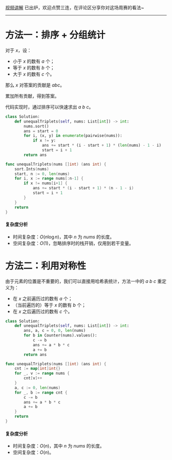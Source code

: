 [视频讲解](https://www.bilibili.com/video/BV1A3411f7H3/) 已出炉，欢迎点赞三连，在评论区分享你对这场周赛的看法~

---

# 方法一：排序 + 分组统计

对于 $x$，设：

- 小于 $x$ 的数有 $a$ 个；
- 等于 $x$ 的数有 $b$ 个；
- 大于 $x$ 的数有 $c$ 个。

那么 $x$ 对答案的贡献是 $abc$。

累加所有贡献，得到答案。

代码实现时，通过排序可以快速求出 $a\ b\ c$。

```py [sol1-Python3]
class Solution:
    def unequalTriplets(self, nums: List[int]) -> int:
        nums.sort()
        ans = start = 0
        for i, (x, y) in enumerate(pairwise(nums)):
            if x != y:
                ans += start * (i - start + 1) * (len(nums) - 1 - i)
                start = i + 1
        return ans
```

```go [sol1-Go]
func unequalTriplets(nums []int) (ans int) {
	sort.Ints(nums)
	start, n := 0, len(nums)
	for i, x := range nums[:n-1] {
		if x != nums[i+1] {
			ans += start * (i - start + 1) * (n - 1 - i)
			start = i + 1
		}
	}
	return
}
```

#### 复杂度分析

- 时间复杂度：$O(n\log n)$，其中 $n$ 为 $\textit{nums}$ 的长度。
- 空间复杂度：$O(1)$，忽略排序时的栈开销，仅用到若干变量。

# 方法二：利用对称性

由于元素的位置是不重要的，我们可以直接用哈希表统计，方法一中的 $a\ b\ c$ 重定义为：

- 在 $x$ 之前遍历过的数有 $a$ 个；
- （当前遍历的）等于 $x$ 的数有 $b$ 个；
- 在 $x$ 之后遍历过的数有 $c$ 个。

```py [sol2-Python3]
class Solution:
    def unequalTriplets(self, nums: List[int]) -> int:
        ans, a, c = 0, 0, len(nums)
        for b in Counter(nums).values():
            c -= b
            ans += a * b * c
            a += b
        return ans
```

```go [sol2-Go]
func unequalTriplets(nums []int) (ans int) {
	cnt := map[int]int{}
	for _, v := range nums {
		cnt[v]++
	}
	a, c := 0, len(nums)
	for _, b := range cnt {
		c -= b
		ans += a * b * c
		a += b
	}
	return
}
```

#### 复杂度分析

- 时间复杂度：$O(n)$，其中 $n$ 为 $\textit{nums}$ 的长度。
- 空间复杂度：$O(n)$。
